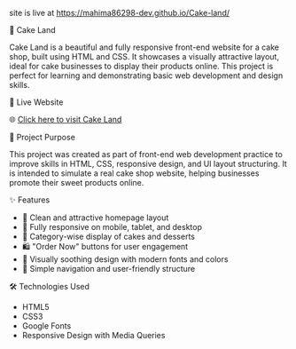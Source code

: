 site is live at https://mahima86298-dev.github.io/Cake-land/

🎂 Cake Land

Cake Land is a beautiful and fully responsive front-end website for a cake shop, built using HTML and CSS. It showcases a visually attractive layout, ideal for cake businesses to display their products online. This project is perfect for learning and demonstrating basic web development and design skills.

🔗 Live Website

🌐 [Click here to visit Cake Land](https://mahima86298-dev.github.io/Cake-land/)

 📌 Project Purpose

This project was created as part of front-end web development practice to improve skills in HTML, CSS, responsive design, and UI layout structuring. It is intended to simulate a real cake shop website, helping businesses promote their sweet products online.

✨ Features

- 🍰 Clean and attractive homepage layout  
- 📱 Fully responsive on mobile, tablet, and desktop  
- 🧁 Category-wise display of cakes and desserts  
- 🛍️ "Order Now" buttons for user engagement  
- 🎨 Visually soothing design with modern fonts and colors  
- 🔎 Simple navigation and user-friendly structure

 🛠️ Technologies Used

- HTML5  
- CSS3  
- Google Fonts  
- Responsive Design with Media Queries
